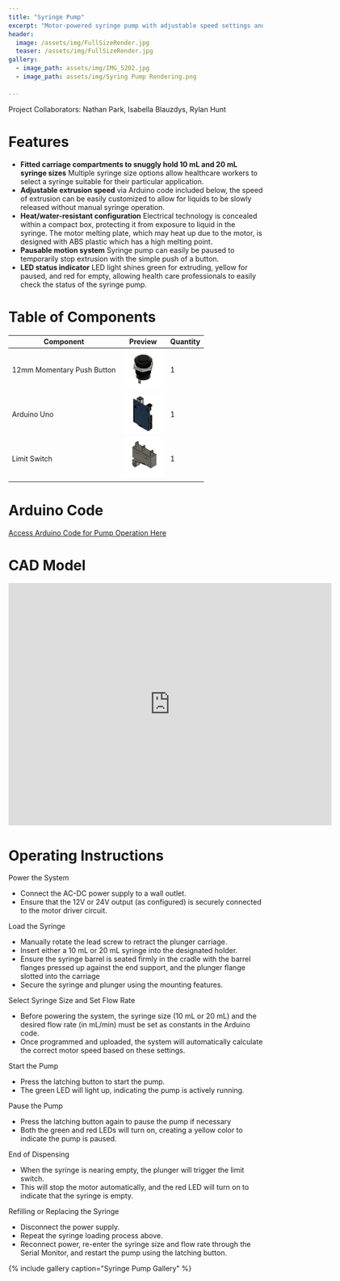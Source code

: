 ```yaml
---
title: "Syringe Pump"
excerpt: "Motor-powered syringe pump with adjustable speed settings and holsters for multiple syringe sizes"
header:
  image: /assets/img/FullSizeRender.jpg
  teaser: /assets/img/FullSizeRender.jpg
gallery:
  - image_path: assets/img/IMG_5202.jpg
  - image_path: assets/img/Syring Pump Rendering.png
   
---
```

Project Collaborators: Nathan Park, Isabella Blauzdys, Rylan Hunt

# Features

* **Fitted carriage compartments to snuggly hold 10 mL and 20 mL syringe sizes** Multiple syringe size options allow healthcare workers to select a syringe suitable for their particular application.
* **Adjustable extrusion speed** via Arduino code included below, the speed of extrusion can be easily customized to allow for liquids to be slowly released without manual syringe operation.
* **Heat/water-resistant configuration** Electrical technology is concealed within a compact box, protecting it from exposure to liquid in the syringe. The motor melting plate, which may heat up due to the motor, is designed with ABS plastic which has a high melting point.
* **Pausable motion system** Syringe pump can easily be paused to temporarily stop extrusion with the simple push of a button.
* **LED status indicator** LED light shines green for extruding, yellow for paused, and red for empty, allowing health care professionals to easily check the status of the syringe pump.

# Table of Components

| Component   | Preview                               | Quantity |
|-------------|---------------------------------------|----------|
| 12mm Momentary Push Button  | <img src="assets/img/Momentary-Push-Button.png" width="80"> | 1        |
| Arduino Uno     | <img src="assets/img/Arduino-Uno.png" width="80"> | 1        |
| Limit Switch      | <img src="assets/img/Limit-Switch.png" width="80">  | 1        |

# Arduino Code
<a href="assets/Arduino%20Code%20for%20Syring%20Pump%20Operation.pdf" target="_blank">
  Access Arduino Code for Pump Operation Here
</a>

# CAD Model
<iframe src="https://vanderbilt643.autodesk360.com/shares/public/SH286ddQT78850c0d8a44efc5598022b02e2?mode=embed" width="640" height="480" allowfullscreen="true" webkitallowfullscreen="true" mozallowfullscreen="true"  frameborder="0"></iframe>

# Operating Instructions
Power the System 
* Connect the AC-DC power supply to a wall outlet. 
* Ensure that the 12V or 24V output (as configured) is securely connected to the motor driver circuit. 

Load the Syringe 
* Manually rotate the lead screw to retract the plunger carriage. 
* Insert either a 10 mL or 20 mL syringe into the designated holder. 
* Ensure the syringe barrel is seated firmly in the cradle with the barrel flanges pressed up against the end support, and the plunger flange slotted into the carriage 
* Secure the syringe and plunger using the mounting features. 

Select Syringe Size and Set Flow Rate 
* Before powering the system, the syringe size (10 mL or 20 mL) and the desired flow rate (in mL/min) must be set as constants in the Arduino code. 
* Once programmed and uploaded, the system will automatically calculate the correct motor speed based on these settings. 

Start the Pump 
* Press the latching button to start the pump. 
* The green LED will light up, indicating the pump is actively running. 

Pause the Pump 
* Press the latching button again to pause the pump if necessary 
* Both the green and red LEDs will turn on, creating a yellow color to indicate the pump is paused. 

End of Dispensing 
* When the syringe is nearing empty, the plunger will trigger the limit switch. 
* This will stop the motor automatically, and the red LED will turn on to indicate that the syringe is empty. 

Refilling or Replacing the Syringe 
* Disconnect the power supply. 
* Repeat the syringe loading process above. 
* Reconnect power, re-enter the syringe size and flow rate through the Serial Monitor, and restart the pump using the latching button. 

{% include gallery caption="Syringe Pump Gallery" %}
